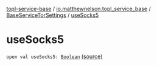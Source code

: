 [topl-service-base](../../index.md) / [io.matthewnelson.topl_service_base](../index.md) / [BaseServiceTorSettings](index.md) / [useSocks5](./use-socks5.md)

# useSocks5

`open val useSocks5: `[`Boolean`](https://kotlinlang.org/api/latest/jvm/stdlib/kotlin/-boolean/index.html) [(source)](https://github.com/05nelsonm/TorOnionProxyLibrary-Android/blob/master/topl-service-base/src/main/java/io/matthewnelson/topl_service_base/BaseServiceTorSettings.kt#L792)